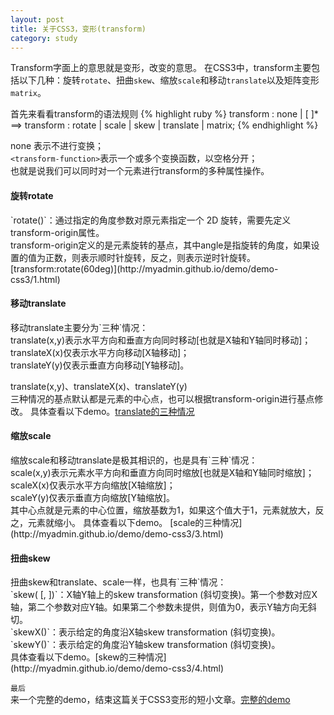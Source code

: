 ```yaml
---
layout: post
title: 关于CSS3，变形(transform)
category: study
---
```


Transform字面上的意思就是变形，改变的意思。
在CSS3中，transform主要包括以下几种：旋转`rotate`、扭曲`skew`、缩放`scale`和移动`translate`以及矩阵变形`matrix`。

首先来看看transform的语法规则
{% highlight ruby %}
	transform : none | <transform-function> [ <transform-function> ]*  
==> transform : rotate | scale | skew | translate | matrix;	
{% endhighlight %}

none 表示不进行变换；<br />
`<transform-function>`表示一个或多个变换函数，以空格分开；<br />
也就是说我们可以同时对一个元素进行transform的多种属性操作。<br />

<h4>旋转rotate</h4>
`rotate(<angle>)`：通过指定的角度参数对原元素指定一个 2D 旋转，需要先定义transform-origin属性。<br />
transform-origin定义的是元素旋转的基点，其中angle是指旋转的角度，如果设置的值为正数，则表示顺时针旋转，反之，则表示逆时针旋转。[transform:rotate(60deg)](http://myadmin.github.io/demo/demo-css3/1.html)

<h4>移动translate</h4>
移动translate主要分为`三种`情况：<br />
translate(x,y)表示水平方向和垂直方向同时移动[也就是X轴和Y轴同时移动]；<br />
translateX(x)仅表示水平方向移动[X轴移动]；<br />
translateY(y)仅表示垂直方向移动[Y轴移动]。

translate(x,y)、translateX(x)、translateY(y) <br />三种情况的基点默认都是元素的中心点，也可以根据transform-origin进行基点修改。
具体查看以下demo。[translate的三种情况](http://myadmin.github.io/demo/demo-css3/2.html)

<h4>缩放scale</h4>
缩放scale和移动translate是极其相识的，也是具有`三种`情况：<br />
scale(x,y)表示元素水平方向和垂直方向同时缩放[也就是X轴和Y轴同时缩放]；<br />
scaleX(x)仅表示水平方向缩放[X轴缩放]；<br />
scaleY(y)仅表示垂直方向缩放[Y轴缩放]。<br />
其中心点就是元素的中心位置，缩放基数为1，如果这个值大于1，元素就放大，反之，元素就缩小。
具体查看以下demo。 [scale的三种情况](http://myadmin.github.io/demo/demo-css3/3.html)

<h4>扭曲skew</h4>
扭曲skew和translate、scale一样，也具有`三种`情况：<br />
`skew(<angle> [, <angle>])`：X轴Y轴上的skew transformation (斜切变换)。第一个参数对应X轴，第二个参数对应Y轴。如果第二个参数未提供，则值为0，表示Y轴方向无斜切。<br />
`skewX(<angle>)`：表示给定的角度沿X轴skew transformation (斜切变换)。<br />
`skewY(<angle>)`：表示给定的角度沿Y轴skew transformation (斜切变换)。<br />
具体查看以下demo。[skew的三种情况](http://myadmin.github.io/demo/demo-css3/4.html)

`最后`<br />
来一个完整的demo，结束这篇关于CSS3变形的短小文章。[完整的demo](http://myadmin.github.io/demo/demo-css3/5.html)